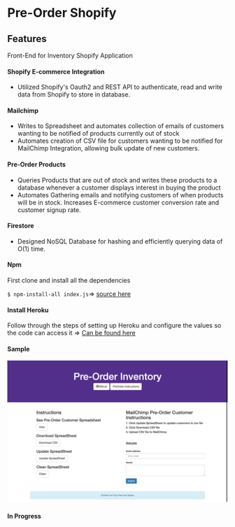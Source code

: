 # Pre-Order Shopify
## Features
Front-End for Inventory Shopify Application
#### Shopify E-commerce Integration

- Utilized Shopify's Oauth2 and REST API to authenticate, read and write data from Shopify to store in database.

#### Mailchimp

- Writes to Spreadsheet and automates collection of emails of customers wanting to be notified of products currently out of stock
- Automates creation of CSV file for customers wanting to be notified for MailChimp Integration, allowing bulk update of new customers.

#### Pre-Order Products

- Queries Products that are out of stock and writes these products to a database whenever a customer displays interest in buying the product
- Automates Gathering emails and notifying customers of when products will be in stock. Increases E-commerce customer conversion rate and customer signup rate.

#### Firestore

- Designed NoSQL Database for hashing and efficiently querying data of O(1) time.

#### Npm 
First clone and install all the dependencies

`$ npm-install-all index.js`=> [source here](https://www.npmjs.com/package/npm-install-all "source here")

#### Install Heroku
Follow through the steps of setting up Heroku and configure the values so the code can access it => [Can be found here](https://devcenter.heroku.com/articles/config-vars "Can be found here")

#### Sample 
![](/public/frontend.png)

#### In Progress
